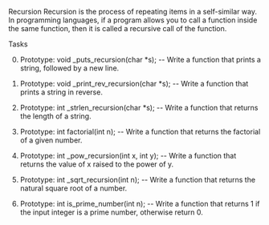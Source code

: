 Recursion
Recursion is the process of repeating items in a self-similar way. In programming languages, if a program allows you to call a function inside the same function, then it is called a recursive call of the function.

Tasks

0. Prototype: void _puts_recursion(char *s); -- Write a function that prints a string, followed by a new line.

1. Prototype: void _print_rev_recursion(char *s); -- Write a function that prints a string in reverse.

2. Prototype: int _strlen_recursion(char *s); -- Write a function that returns the length of a string.

3. Prototype: int factorial(int n); -- Write a function that returns the factorial of a given number.

4. Prototype: int _pow_recursion(int x, int y); -- Write a function that returns the value of x raised to the power of y.

5. Prototype: int _sqrt_recursion(int n); -- Write a function that returns the natural square root of a number.

6. Prototype: int is_prime_number(int n); -- Write a function that returns 1 if the input integer is a prime number, otherwise return 0.
